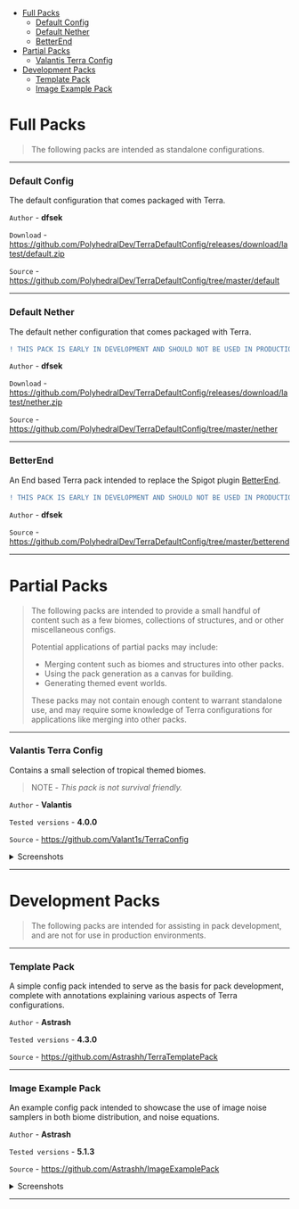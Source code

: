 - [Full Packs](#full-packs)
    - [Default Config](#default-config)
    - [Default Nether](#default-nether)
    - [BetterEnd](#betterend)
- [Partial Packs](#partial-packs)
    - [Valantis Terra Config](#valantis-terra-config)
- [Development Packs](#development-packs)
    - [Template Pack](#template-pack)
    - [Image Example Pack](#image-example-pack)

# Full Packs

> The following packs are intended as standalone configurations.

---

### Default Config

The default configuration that comes packaged with Terra.

`Author` - **dfsek**

`Download` - https://github.com/PolyhedralDev/TerraDefaultConfig/releases/download/latest/default.zip

`Source` - https://github.com/PolyhedralDev/TerraDefaultConfig/tree/master/default

---

### Default Nether

The default nether configuration that comes packaged with Terra.

```diff
! THIS PACK IS EARLY IN DEVELOPMENT AND SHOULD NOT BE USED IN PRODUCTION !
```

`Author` - **dfsek**

`Download` - https://github.com/PolyhedralDev/TerraDefaultConfig/releases/download/latest/nether.zip

`Source` - https://github.com/PolyhedralDev/TerraDefaultConfig/tree/master/nether

---

### BetterEnd

An End based Terra pack intended to replace the Spigot plugin
[BetterEnd](https://www.spigotmc.org/resources/betterend-rethink-the-end-dimension.79389/).

```diff
! THIS PACK IS EARLY IN DEVELOPMENT AND SHOULD NOT BE USED IN PRODUCTION !
```

`Author` - **dfsek**

`Source` - https://github.com/PolyhedralDev/TerraDefaultConfig/tree/master/betterend

---

# Partial Packs

> The following packs are intended to provide a small handful of content such as a few biomes, collections of structures,
> and or other miscellaneous configs.
> 
> Potential applications of partial packs may include:
> * Merging content such as biomes and structures into other packs.
> * Using the pack generation as a canvas for building.
> * Generating themed event worlds.
> 
> These packs may not contain enough content to warrant standalone use, and may require some knowledge of Terra
> configurations for applications like merging into other packs.

---

### Valantis Terra Config

Contains a small selection of tropical themed biomes.

> NOTE -  *This pack is not survival friendly.*

`Author` - **Valantis**

`Tested versions` - **4.0.0**

`Source` - https://github.com/Valant1s/TerraConfig

<details>
<summary>Screenshots</summary><br>

![Image of mangrove biome](./images/packs/valantisconfig/Mangrove_1.png)

![Image of tropical dry broadleaf forest](./images/packs/valantisconfig/Tropical_Dry_Broadleaf_Forest_2.png)

![Image of tropical moist broadleaf forest](./images/packs/valantisconfig/Tropical_Moist_Broadleaf_Forest_1.png)

![Image of tropical rocky islands](./images/packs/valantisconfig/Tropical_Rocky_Islands.png)

</details>

---

# Development Packs

> The following packs are intended for assisting in pack development, and are not for use in production environments.

---

### Template Pack

A simple config pack intended to serve as the basis for pack development, complete with annotations explaining various
aspects of Terra configurations.

`Author` - **Astrash**

`Tested versions` - **4.3.0**

`Source` - https://github.com/Astrashh/TerraTemplatePack

---

### Image Example Pack

An example config pack intended to showcase the use of image noise samplers in both biome distribution, and noise
equations.

`Author` - **Astrash**

`Tested versions` - **5.1.3**

`Source` - https://github.com/Astrashh/ImageExamplePack

<details>
<summary>Screenshots</summary><br>

![Image of biome distribution](./images/packs/imageexamplepack/screenshot1.png)

![Image of height map in-game](./images/packs/imageexamplepack/screenshot2.png)

</details>

---